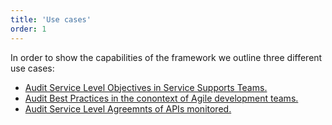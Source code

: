 ```yaml
---
title: 'Use cases'
order: 1
---
```

In order to show the capabilities of the framework we outline three different use cases: 
  - [Audit Service Level Objectives in Service Supports Teams.](./use-cases/Auditing_support-teams.md)
  - [Audit Best Practices in the conontext of Agile development teams.](./use-cases/Auditing-agile-development.md)
  - [Audit Service Level Agreemnts of APIs monitored.](./use-cases/Auditing-APIs.md)
